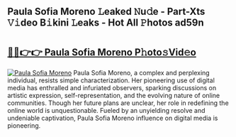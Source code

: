## Paula Sofia Moreno 𝙻eaked 𝙽u𝚍e - Part-Xts 𝚅𝚒deo B𝚒kini 𝙻eaks - Hot All 𝙿hotos ad59n

# <h2><a href="http://ld3qxmz.urlbe.top/?page=Paula+Sofia+Moreno">🔗🔗👉👉 Paula Sofia Moreno P𝚑oto𝚜Vid𝚎o</a></h2>

[![Paula Sofia Moreno](https://i.imgur.com/eBuTRDB.gif)](http://ld3qxmz.urlbe.top/?page=Paula+Sofia+Moreno)
Paula Sofia Moreno, a complex and perplexing individual, resists simple characterization. Her pioneering use of digital media has enthralled and infuriated observers, sparking discussions on artistic expression, self-representation, and the evolving nature of online communities. Though her future plans are unclear, her role in redefining the online world is unquestionable. Fueled by an unyielding resolve and undeniable captivation, Paula Sofia Moreno influence on digital media is pioneering.
